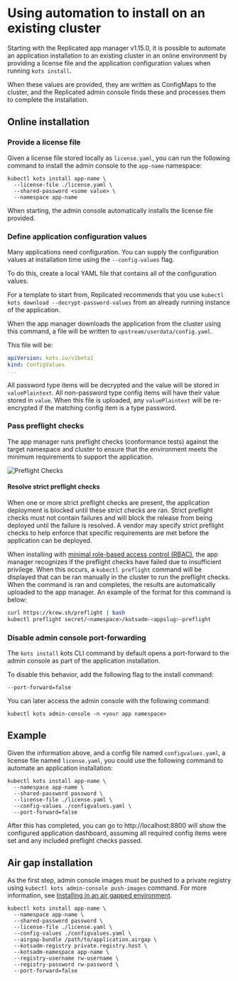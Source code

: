 # Using automation to install on an existing cluster

Starting with the Replicated app manager v1.15.0, it is possible to automate an application installation to an existing cluster in an online environment by providing a license file and the application configuration values when running `kots install`.

When these values are provided, they are written as ConfigMaps to the cluster, and the Replicated admin console finds these and processes them to complete the installation.

## Online installation

### Provide a license file

Given a license file stored locally as `license.yaml`, you can run the following command to install the admin console to the `app-name` namespace:

```shell
kubectl kots install app-name \
  --license-file ./license.yaml \
  --shared-password <some value> \
  --namespace app-name
```

When starting, the admin console automatically installs the license file provided.

### Define application configuration values

Many applications need configuration. You can supply the configuration values at installation time using the `--config-values` flag.

To do this, create a local YAML file that contains all of the configuration values.

For a template to start from, Replicated recommends that you use `kubectl kots download --decrypt-password-values` from an already running instance of the application.

When the app manager downloads the application from the cluster using this command, a file will be written to `upstream/userdata/config.yaml`.

This file will be:

```yaml
apiVersion: kots.io/v1beta1
kind: ConfigValues
...
```

All password type items will be decrypted and the value will be stored in `valuePlaintext`.
All non-password type config items will have their value stored in `value`.
When this file is uploaded, any `valuePlaintext` will be re-encrypted if the matching config item is a type password.

### Pass preflight checks

The app manager runs preflight checks (conformance tests) against the target namespace and cluster to ensure that the environment meets the minimum requirements to support the application.

![Preflight Checks](/images/preflight-checks.png)

#### Resolve strict preflight checks

When one or more strict preflight checks are present, the application deployment is blocked until these strict checks are ran. Strict preflight checks must not contain failures and will block the release from being deployed until the failure is resolved. A vendor may specify strict preflight checks to help enforce that specific requirements are  met before the application can be deployed. 

When installing with [minimal role-based access control (RBAC)](../reference/custom-resource-application#requireminimalrbacprivileges), the app manager recognizes if the preflight checks have failed due to insufficient privilege. When this occurs, a `kubectl preflight` command will be displayed that can be ran manually in the cluster to run the preflight checks. When the command is ran and completes, the  results are automatically uploaded to the app manager.
An example of the format for this command is below:
```bash
curl https://krew.sh/preflight | bash
kubectl preflight secret/<namespace>/kotsadm-<appslug>-preflight
```

### Disable admin console port-forwarding
The `kots install` kots CLI command by default opens a port-forward to the admin console as part of the application installation.

To disable this behavior, add the following flag to the install command:

```shell
--port-forward=false
```

You can later access the admin console with the following command:

```shell
kubectl kots admin-console -n <your app namespace>
```

## Example

Given the information above, and a config file named `configvalues.yaml`, a license file named `license.yaml`, you could use the following command to automate an application installation:

```shell
kubectl kots install app-name \
  --namespace app-name \
  --shared-password password \
  --license-file ./license.yaml \
  --config-values ./configvalues.yaml \
  --port-forward=false
```

After this has completed, you can go to http://localhost:8800 will show the configured application dashboard, assuming all required config items were set and any included preflight checks passed.

## Air gap installation

As the first step, admin console images must be pushed to a private registry using `kubectl kots admin-console push-images` command. For more information, see [Installing in an air gapped environment](installing-existing-cluster-airgapped/).

```shell
kubectl kots install app-name \
  --namespace app-name \
  --shared-password password \
  --license-file ./license.yaml \
  --config-values ./configvalues.yaml \
  --airgap-bundle /path/to/application.airgap \
  --kotsadm-registry private.registry.host \
  --kotsadm-namespace app-name \
  --registry-username rw-username \
  --registry-password rw-password \
  --port-forward=false
```

